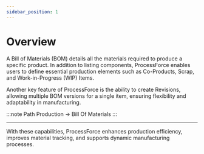 ```yaml
---
sidebar_position: 1
---
```


# Overview

A Bill of Materials (BOM) details all the materials required to produce a specific product. In addition to listing components, ProcessForce enables users to define essential production elements such as Co-Products, Scrap, and Work-in-Progress (WIP) Items.

Another key feature of ProcessForce is the ability to create Revisions, allowing multiple BOM versions for a single item, ensuring flexibility and adaptability in manufacturing.

:::note Path
    Production → Bill Of Materials
:::

---
With these capabilities, ProcessForce enhances production efficiency, improves material tracking, and supports dynamic manufacturing processes.